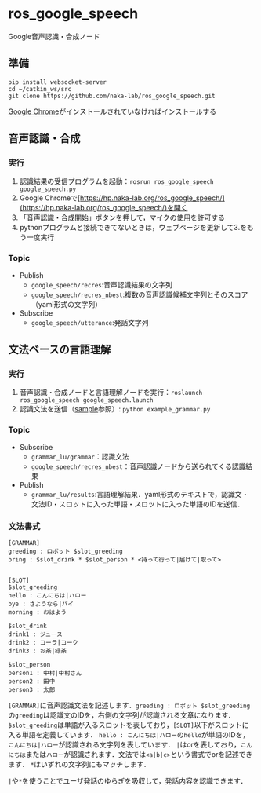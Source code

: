 # ros_google_speech

Google音声認識・合成ノード

## 準備
```
pip install websocket-server
cd ~/catkin_ws/src
git clone https://github.com/naka-lab/ros_google_speech.git
```
[Google Chrome](https://www.google.co.jp/chrome/)がインストールされていなければインストールする

## 音声認識・合成
### 実行
1. 認識結果の受信プログラムを起動：`rosrun ros_google_speech google_speech.py`
2. Google Chromeで[https://hp.naka-lab.org/ros_google_speech/](https://hp.naka-lab.org/ros_google_speech/)を開く
3. 「音声認識・合成開始」ボタンを押して，マイクの使用を許可する
4. pythonプログラムと接続できてないときは，ウェブページを更新して3.をもう一度実行

### Topic
- Publish
  - `google_speech/recres`:音声認識結果の文字列
  - `google_speech/recres_nbest`:複数の音声認識候補文字列とそのスコア（yaml形式の文字列）
- Subscribe
  - `google_speech/utterance`:発話文字列

## 文法ベースの言語理解
### 実行
1. 音声認識・合成ノードと言語理解ノードを実行：`roslaunch ros_google_speech google_speech.launch`
2. 認識文法を送信（[sample](scripts/example_grammar.py)参照）: `python example_grammar.py`

### Topic
- Subscribe
  - `grammar_lu/grammar`：認識文法
  - `google_speech/recres_nbest`：音声認識ノードから送られてくる認識結果
- Publish
  - `grammar_lu/results`:言語理解結果．yaml形式のテキストで，認識文・文法ID・スロットに入った単語・スロットに入った単語のIDを送信．

### 文法書式
```
[GRAMMAR]
greeding : ロボット $slot_greeding
bring : $slot_drink * $slot_person * <持って行って|届けて|取って>


[SLOT]
$slot_greeding
hello : こんにちは|ハロー
bye : さようなら|バイ
morning : おはよう

$slot_drink
drink1 : ジュース
drink2 : コーラ|コーク
drink3 : お茶|緑茶

$slot_person
person1 : 中村|中村さん
person2 : 田中
person3 : 太郎
```
`[GRAMMAR]`に音声認識文法を記述します．`greeding : ロボット $slot_greeding`の`greeding`は認識文のIDを，右側の文字列が認識される文章になります．
`$slot_greeding`は単語が入るスロットを表しており，`[SLOT]`以下がスロットに入る単語を定義しています．
`hello : こんにちは|ハロー`の`hello`が単語のIDを，`こんにちは|ハロー`が認識される文字列を表しています．
`|`はorを表しており，`こんにちは`または`ハロー`が認識されます．文法では`<a|b|c>`という書式でorを記述できます．
`*`はいずれの文字列にもマッチします．

`|`や`*`を使うことでユーザ発話のゆらぎを吸収して，発話内容を認識できます．
